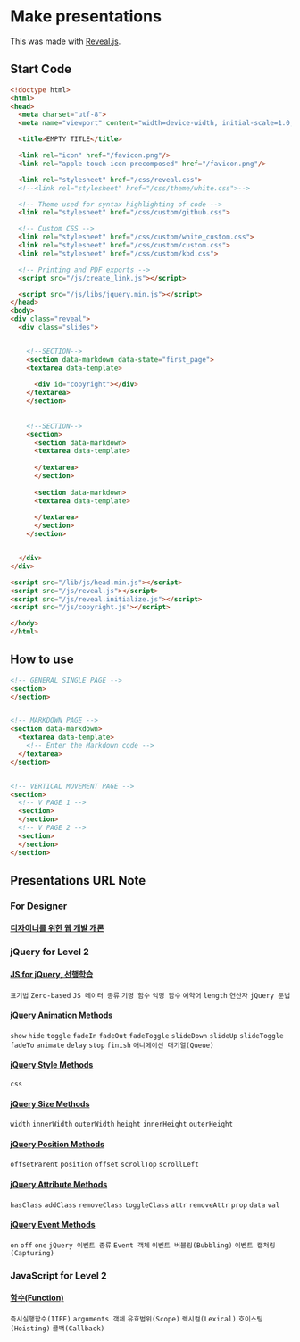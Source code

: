 # Make presentations

This was made with [Reveal.js](https://github.com/hakimel/reveal.js/).

## Start Code

```html
<!doctype html>
<html>
<head>
  <meta charset="utf-8">
  <meta name="viewport" content="width=device-width, initial-scale=1.0, maximum-scale=1.0, user-scalable=no">

  <title>EMPTY TITLE</title>

  <link rel="icon" href="/favicon.png"/>
  <link rel="apple-touch-icon-precomposed" href="/favicon.png"/>

  <link rel="stylesheet" href="/css/reveal.css">
  <!--<link rel="stylesheet" href="/css/theme/white.css">-->

  <!-- Theme used for syntax highlighting of code -->
  <link rel="stylesheet" href="/css/custom/github.css">

  <!-- Custom CSS -->
  <link rel="stylesheet" href="/css/custom/white_custom.css">
  <link rel="stylesheet" href="/css/custom/custom.css">
  <link rel="stylesheet" href="/css/custom/kbd.css">

  <!-- Printing and PDF exports -->
  <script src="/js/create_link.js"></script>

  <script src="/js/libs/jquery.min.js"></script>
</head>
<body>
<div class="reveal">
  <div class="slides">


    <!--SECTION-->
    <section data-markdown data-state="first_page">
    <textarea data-template>
    
      <div id="copyright"></div>
    </textarea>
    </section>
    
    
    <!--SECTION-->
    <section>
      <section data-markdown>
      <textarea data-template>
        
      </textarea>
      </section>
      
      <section data-markdown>
      <textarea data-template>
      
      </textarea>
      </section>
    </section>


  </div>
</div>

<script src="/lib/js/head.min.js"></script>
<script src="/js/reveal.js"></script>
<script src="/js/reveal.initialize.js"></script>
<script src="/js/copyright.js"></script>

</body>
</html>

```

## How to use

```html
<!-- GENERAL SINGLE PAGE -->
<section>
</section>


<!-- MARKDOWN PAGE -->
<section data-markdown>
  <textarea data-template>
    <!-- Enter the Markdown code -->
  </textarea>
</section>


<!-- VERTICAL MOVEMENT PAGE -->
<section>
  <!-- V PAGE 1 -->
  <section>
  </section>
  <!-- V PAGE 2 -->
  <section>
  </section>
</section>
```

## Presentations URL Note

### For Designer

#### [디자이너를 위한 웹 개발 개론](https://parkyoungwoong.github.io/setPresentation/presentations/special/for_designer/)

### jQuery for Level 2

#### [JS for jQuery, 선행학습](https://parkyoungwoong.github.io/setPresentation/presentations/advanced/jquery/prior_learning)

`표기법` `Zero-based` `JS 데이터 종류` `기명 함수` `익명 함수` `예약어` `length` `연산자` `jQuery 문법`

#### [jQuery Animation Methods](https://parkyoungwoong.github.io/setPresentation/presentations/advanced/jquery/animation)

`show` `hide` `toggle` `fadeIn` `fadeOut` `fadeToggle` `slideDown` `slideUp` `slideToggle` `fadeTo` `animate` `delay` `stop` `finish` `애니메이션 대기열(Queue)`

#### [jQuery Style Methods](https://parkyoungwoong.github.io/setPresentation/presentations/advanced/jquery/style)

`css`

#### [jQuery Size Methods](https://parkyoungwoong.github.io/setPresentation/presentations/advanced/jquery/size)

`width` `innerWidth` `outerWidth` `height` `innerHeight` `outerHeight`

#### [jQuery Position Methods](https://parkyoungwoong.github.io/setPresentation/presentations/advanced/jquery/position)

`offsetParent` `position` `offset` `scrollTop` `scrollLeft`

#### [jQuery Attribute Methods](https://parkyoungwoong.github.io/setPresentation/presentations/advanced/jquery/attribute)

`hasClass` `addClass` `removeClass` `toggleClass` `attr` `removeAttr` `prop` `data` `val`

#### [jQuery Event Methods](https://parkyoungwoong.github.io/setPresentation/presentations/advanced/jquery/event)

`on` `off` `one` `jQuery 이벤트 종류` `Event 객체` `이벤트 버블링(Bubbling)` `이벤트 캡처링(Capturing)` 

### JavaScript for Level 2

#### [함수(Function)](https://parkyoungwoong.github.io/setPresentation/presentations/advanced/javascript/function)

`즉시실행함수(IIFE)` `arguments 객체` `유효범위(Scope)` `렉시컬(Lexical)` `호이스팅(Hoisting)` `콜백(Callback)`